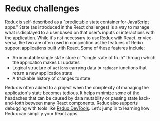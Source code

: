 # Redux challenges

Redux is self-described as a "predictable state container for JavaScript apps." State (as introduced in the React challenges) is a way to manage what is displayed to a user based on that user's inputs or interactions with the application. While it's not necessary to use Redux with React, or vice-versa, the two are often used in conjunction as the features of Redux support applications built with React. Some of these features include:

- An immutable single state store or "single state of truth" through which the application makes UI updates
- Logical structure of `actions` carrying data to `reducer` functions that return a new application state
- A trackable history of changes to state

Redux is often added to a project when the complexity of managing the application's state becomes tedious. It helps minimize some of the headaches that can be caused by data mutability or passing state back-and-forth between many React components. Redux also supports debugging with tools like [Redux DevTools](https://github.com/gaearon/redux-devtools). Let's jump in to learning how Redux can simplify your React apps.

